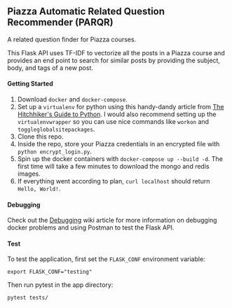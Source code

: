 ## Piazza Automatic Related Question Recommender (PARQR)

A related question finder for Piazza courses.

This Flask API uses TF-IDF to vectorize all the posts in a Piazza course and
provides an end point to search for similar posts by providing the subject,
body, and tags of a new post.

#### Getting Started
1. Download `docker` and `docker-compose`.
2. Set up a `virtualenv` for python using this handy-dandy article from [The Hitchhiker's Guide to Python](https://docs.python-guide.org/dev/virtualenvs/#lower-level-virtualenv). I would also recommend setting up the `virtualenvwrapper` so you can use nice commands like `workon` and `toggleglobalsitepackages`.
3. Clone this repo.
4. Inside the repo, store your Piazza credentials in an encrypted file with `python encrypt_login.py`.
5. Spin up the docker containers with `docker-compose up --build -d`. The first time will take a few minutes to download the mongo and redis images.
6. If everything went according to plan, `curl localhost` should return `Hello, World!`.

#### Debugging

Check out the [Debugging](https://github.com/tailorck/parqr-flask/wiki/Debugging) wiki article for more information on debugging docker problems and using Postman to test the Flask API.

#### Test

To test the application, first set the `FLASK_CONF` environment variable:

    export FLASK_CONF="testing"
    
Then run pytest in the app directory:

    pytest tests/
